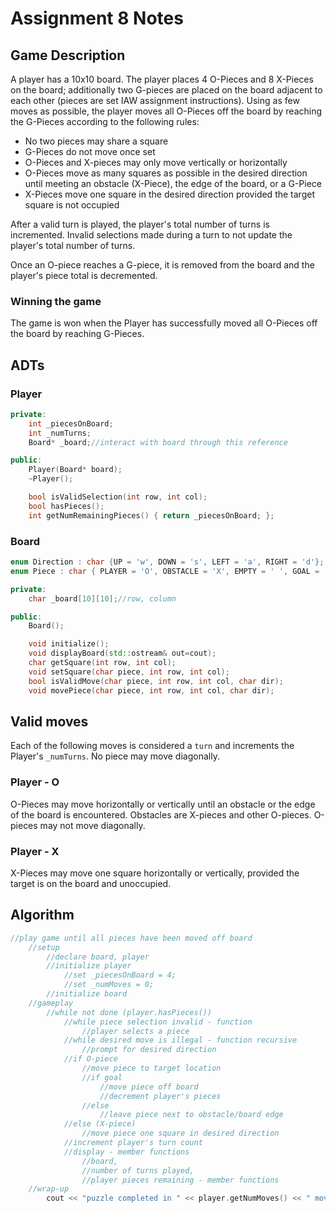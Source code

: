 # Assignment 8 Notes

## Game Description

A player has a 10x10 board.  The player places 4 O-Pieces and 8 X-Pieces on the board; additionally two G-pieces are placed on the board adjacent to each other (pieces are set IAW assignment instructions). Using as few moves as possible, the player moves all O-Pieces off the board by reaching the G-Pieces according to the following rules:

- No two pieces may share a square
- G-Pieces do not move once set
- O-Pieces and X-pieces may only move vertically or horizontally
- O-Pieces move as many squares as possible in the desired direction until meeting an obstacle (X-Piece), the edge of the board, or a G-Piece
- X-Pieces move one square in the desired direction provided the target square is not occupied

After a valid turn is played, the player's total number of turns is incremented.  Invalid selections made during a turn to not update the player's total number of turns.

Once an O-piece reaches a G-piece, it is removed from the board and the player's piece total is decremented.

### Winning the game

The game is won when the Player has successfully moved all O-Pieces off the board by reaching G-Pieces.

## ADTs

### Player

```cpp
private:
    int _piecesOnBoard;
    int _numTurns;
    Board* _board;//interact with board through this reference

public:
    Player(Board* board);
    ~Player();

    bool isValidSelection(int row, int col);
    bool hasPieces();
    int getNumRemainingPieces() { return _piecesOnBoard; };
```

### Board
```cpp
enum Direction : char {UP = 'w', DOWN = 's', LEFT = 'a', RIGHT = 'd'};
enum Piece : char { PLAYER = 'O', OBSTACLE = 'X', EMPTY = ' ', GOAL = 'G'};

private:
    char _board[10][10];//row, column

public:
    Board();

    void initialize();
    void displayBoard(std::ostream& out=cout);
    char getSquare(int row, int col);
    void setSquare(char piece, int row, int col);
    bool isValidMove(char piece, int row, int col, char dir);
    void movePiece(char piece, int row, int col, char dir);

```

## Valid moves

Each of the following moves is considered a `turn` and increments the Player's
 `_numTurns`.  No piece may move diagonally.

### Player - O
O-Pieces may move horizontally or vertically until an obstacle or the edge of the board is encountered.  Obstacles are X-pieces and other O-pieces. O-pieces may not move diagonally.

### Player - X
X-Pieces may move one square horizontally or vertically, provided the target is on the board and unoccupied.

## Algorithm

```cpp
//play game until all pieces have been moved off board
    //setup
        //declare board, player
        //initialize player
            //set _piecesOnBoard = 4;
            //set _numMoves = 0;
        //initialize board
    //gameplay
        //while not done (player.hasPieces())
            //while piece selection invalid - function
                //player selects a piece
            //while desired move is illegal - function recursive
                //prompt for desired direction
            //if O-piece
                //move piece to target location
                //if goal
                    //move piece off board
                    //decrement player's pieces
                //else
                    //leave piece next to obstacle/board edge
            //else (X-piece)
                //move piece one square in desired direction
            //increment player's turn count
            //display - member functions
                //board, 
                //number of turns played, 
                //player pieces remaining - member functions
    //wrap-up
        cout << "puzzle completed in " << player.getNumMoves() << " moves" << endl;
```